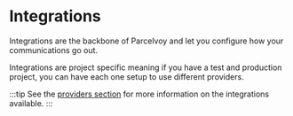 # Integrations
Integrations are the backbone of Parcelvoy and let you configure how your communications go out.

Integrations are project specific meaning if you have a test and production project, you can have each one setup to use different providers.

:::tip
See the [providers section](/docs/providers) for more information on the integrations available.
:::

